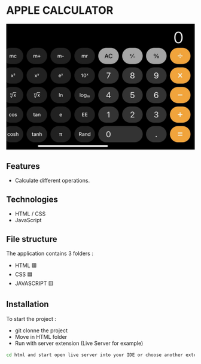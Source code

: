 # APPLE CALCULATOR 

![alt text](https://github.com/Dramane-dev/apple-calculator/blob/master/calculator.jpg?raw=true)


## Features

- Calculate different operations.

## Technologies

- HTML / CSS 
- JavaScript 


## File structure

The application contains 3 folders :

- HTML        🟥
- CSS         🟦
- JAVASCRIPT  🟨


## Installation

To start the project :

- git clonne the project 
- Move in HTML folder
- Run with server extension (Live Server for example)

```bash
cd html and start open live server into your IDE or choose another extension.
```
